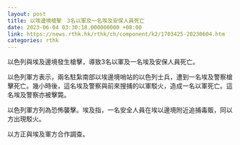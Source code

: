 ```yaml
---
layout: post
title: 以埃邊境槍擊　3名以軍及一名埃及安保人員死亡
date: 2023-06-04 03:30:18.000000000 +08:00
link: https://news.rthk.hk/rthk/ch/component/k2/1703425-20230604.htm
categories: rthk
---
```


以色列與埃及邊境發生槍擊，導致3名以軍及一名埃及安保人員死亡。

以色列軍方表示，兩名駐紮南部以埃邊境哨站的以色列士兵，遭到一名埃及警察槍擊死亡。幾小時後，這名埃及警察與前來搜捕的以軍駁火，造成一名以軍死亡。這名埃及警察亦被擊斃。

以色列軍方列為恐怖襲擊。埃及指，一名安全人員在埃以邊境附近追捕毒販，同以方出現駁火。

以方正與埃及軍方合作調查。
